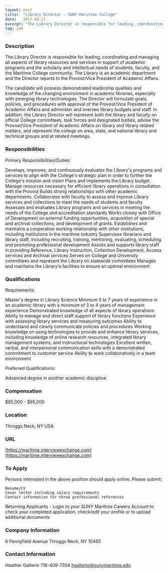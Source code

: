 ```yaml
---
layout: post
title:  "Library Director - SUNY Maritime College"
date:   2017-08-17
excerpt: "The Library Director is responsible for leading, coordinating and managing all aspects of library resources and services in support of academic programs and the scholarly and intellectual needs of students, faculty, and the Maritime College community. The Library is an academic department and the Director reports to the Provost/Vice President..."
tag: job
---
```


### Description   

The Library Director is responsible for leading, coordinating and managing all aspects of library resources and services in support of academic programs and the scholarly and intellectual needs of students, faculty, and the Maritime College community.  The Library is an academic department and the Director reports to the Provost/Vice President of Academic Affairs.

The candidate will possess demonstrated leadership qualities and knowledge of the changing environment in academic libraries, especially with emerging library technologies.  The Director will formulate goals, policies, and procedures with approval of the Provost/Vice President of Academic Affairs and administer and oversee library budgets and staff.  In addition, the Library Director will represent both the library and faculty on official College committees, task forces and designated bodies, advise the Provost/Vice President of Academic Affairs on library and library related matters, and represent the college on area, state, and national library and technical groups and at related meetings.


### Responsibilities   

Primary Responsibilities/Duties:

Develops, improves, and continuously evaluates the Library's programs and services to align with the College's strategic plan in order to further the College's mission and vision
Plans and implements the Library budget.  Manage resources necessary for efficient library operations in consultation with the Provost
Builds strong relationships with other academic departments. Collaborates with faculty to assess and improve Library services and collections to meet the needs of students and faculty
Assesses and evaluates Library programs and services in meeting the needs of the College and accreditation standards
Works closely with Office of Development on external funding opportunities, acquisition of special and archival collections, and development of grants.  Establishes and maintains a cooperative working relationship with other institutions, including institutions in the maritime industry
Supervises librarians and library staff, including recruiting, training, mentoring, evaluating, scheduling and promoting professional development
Assists and supports library staff in providing Reference, Library Instruction, Collection Development, Access services and Archival services
Serves on College and University committees and represent the Library on statewide committees
Manages and maintains the Library's facilities to ensure an optimal environment


### Qualifications   

Requirements:

Master's degree in Library Science
Minimum 5 to 7 years of experience in an academic library with a minimum of 3 to 4 years of management experience
Demonstrated knowledge of all aspects of library operations
Ability to manage and direct staff support of library functions
Experience with assessing library services and measuring outcomes
Ability to understand and clearly communicate policies and procedures
Working knowledge on using technologies to provide and enhance library services, including knowledge of online research resources, integrated library management systems, and instructional technologies
Excellent written, verbal, and interpersonal communication skills with a demonstrated commitment to customer service
Ability to work collaboratively in a team environment

Preferred Qualifications:

 Advanced degree in another academic discipline


### Compensation   

$85,000 - $95,000


### Location   

Throggs Neck, NY USA


### URL   

[https://maritime.interviewexchange.com](https://maritime.interviewexchange.com)

### To Apply   

Persons interested in the above position should apply online. Please submit:

    Resume/CV
    Cover letter including salary requirements
    Contact information for three professional references

Returning Applicants - Login to your SUNY Maritime Careers Account to check your completed application, check/edit your profile or to upload additional documents


### Company Information   

6 Pennyfield Avenue
Throggs Neck, NY 10465


### Contact Information   

Heather Galterio
718-409-7304
hgalterio@sunymaritime.edu

